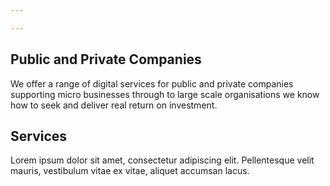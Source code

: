 ```yaml
---

---
```

<section class="intro intro--bus">
    <div class="container">
        <div class="row">
            <div class="col-lg-10">
            <h1 class="line">Public and Private Companies</h1>
                <p>
                    We offer a range of digital services for public and private companies supporting micro businesses through to large scale organisations we know how to seek and deliver real return on investment.
                </p>
            </div>
        </div>
    </div>
</section>

<section>
    <div class="container">
        <h2 class="line">Services</h2>
        <div class="row">
            <div class="col-lg-10">
                <p>
                    Lorem ipsum dolor sit amet, consectetur adipiscing elit. Pellentesque velit mauris, vestibulum vitae ex vitae, aliquet accumsan lacus.
                </p>
            </div>
        </div>
    </div>
</section>